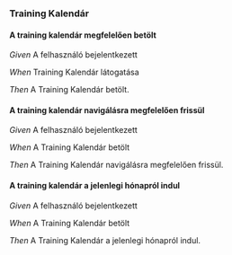 ### Training Kalendár


#### A training kalendár megfelelően betölt

_Given_ A felhasználó bejelentkezett

_When_ Training Kalendár látogatása

_Then_ A Training Kalendár betölt.

#### A training kalendár navigálásra megfelelően frissül

_Given_ A felhasználó bejelentkezett

_When_ A Training Kalendár betölt

_Then_ A Training Kalendár navigálásra megfelelően frissül.

#### A training kalendár a jelenlegi hónapról indul

_Given_ A felhasználó bejelentkezett

_When_ A Training Kalendár betölt

_Then_ A Training Kalendár a jelenlegi hónapról indul.
